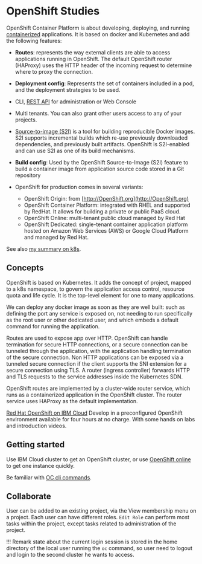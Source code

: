 # OpenShift Studies

OpenShift Container Platform is about developing, deploying, and running [containerized](/docker) applications. It is based on docker and Kubernetes and add the following features:

* **Routes**: represents the way external clients are able to access applications running in OpenShift. The default OpenShift router (HAProxy) uses the HTTP header of the incoming request to determine where to proxy the connection.
* **Deployment config**: Represents the set of containers included in a pod, and the deployment strategies to be used.
* CLI, [REST API](https://docs.OpenShift.org/latest/rest_api/index.html) for administration or Web Console
* Multi tenants. You can also grant other users access to any of your projects. 
* [Source-to-image (S2I)](https://docs.OpenShift.org/latest/creating_images/s2i.html) is a tool for building reproducible Docker images. S2I supports incremental builds which re-use previously downloaded dependencies, and previously built artifacts. OpenShift is S2I-enabled and can use S2I as one of its build mechanisms.
* **Build config**: Used by the OpenShift Source-to-Image (S2I) feature to build a container image from application source code stored in a Git repository

* OpenShift for production comes in several variants:

    * OpenShift Origin: from [http://OpenShift.org](http://OpenShift.org)
    * OpenShift Container Platform: integrated with RHEL and supported by RedHat. It allows for building a private or public PaaS cloud.
    * OpenShift Online: multi-tenant public cloud managed by Red Hat
    * OpenShift Dedicated: single-tenant container application platform hosted on Amazon Web Services (AWS) or Google Cloud Platform and managed by Red Hat.

See also [my summary on k8s](k8s/k8s-0.md).

## Concepts

OpenShift is based on Kubernetes. It adds the concept of project, mapped to a k8s namespace, to govern the application access control, resource quota and life cycle. It is the top-level element for one to many applications.

We can deploy any docker image  as soon as they are well built: such as defining the port any service is exposed on, not needing to run specifically as the root user or other dedicated user, and which embeds a default command for running the application.

Routes are used to expose app over HTTP. OpenShift can handle termination for secure HTTP connections, or a secure connection can be tunneled through the application, with the application handling termination of the secure connection. Non HTTP applications can be exposed via a tunneled secure connection if the client supports the SNI extension for a secure connection using TLS.
A router (ingress controller) forwards HTTP and TLS requests to the service addresses inside the Kubernetes SDN.

OpenShift routes are implemented by a cluster-wide router service, which runs as a containerized application in the OpenShift cluster. The router service uses HAProxy as the default implementation.

[Red Hat OpenShift on IBM Cloud](https://developer.ibm.com/openlabs/OpenShift) Develop in a preconfigured OpenShift environment available for four hours at no charge. With some hands on labs and introduction videos.

## Getting started

Use IBM Cloud cluster to get an OpenShift cluster, or use [OpenShift online](https://docs.OpenShift.com/online/getting_started/basic_walkthrough.html) to get one instance quickly.

Be familiar with [OC cli commands](oc-cli.md).

## Collaborate

User can be added to an existing project, via the View membership menu on a project. Each user can have different roles. `Edit Role` can perform most tasks within the project, except tasks related to administration of the project.

!!! Remark
    state about the current login session is stored in the home directory of the local user running the `oc` command, so user need to logout and login to the second cluster he wants to access. 

